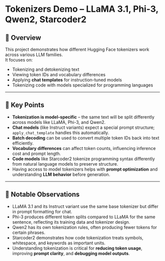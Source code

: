 # Tokenizers Demo – LLaMA 3.1, Phi-3, Qwen2, Starcoder2

## 📌 Overview
This project demonstrates how different Hugging Face tokenizers work across various LLM families.  
It focuses on:
- Tokenizing and detokenizing text
- Viewing token IDs and vocabulary differences
- Applying **chat templates** for instruction-tuned models
- Tokenizing code with models specialized for programming languages

---

## 🧠 Key Points
- **Tokenization is model-specific** – the same text will be split differently across models like LLaMA, Phi-3, and Qwen2.
- **Chat models** (like Instruct variants) expect a special prompt structure; `apply_chat_template` handles this automatically.
- **Batch decoding** can be used to convert multiple token IDs back into text efficiently.
- **Vocabulary differences** can affect token counts, influencing inference cost and prompt length.
- **Code models** like Starcoder2 tokenize programming syntax differently from natural language models to preserve structure.
- Having access to model tokenizers helps with **prompt optimization** and understanding **LLM behavior** before generation.

---

## 📂 Notable Observations
- LLaMA 3.1 and its Instruct variant use the same base tokenizer but differ in prompt formatting for chat.
- Phi-3 produces different token splits compared to LLaMA for the same sentence, reflecting its training data and tokenizer design.
- Qwen2 has its own tokenization rules, often producing fewer tokens for certain phrases.
- Starcoder2 demonstrates how code tokenization treats symbols, whitespace, and keywords as important units.
- Understanding tokenization is critical for **reducing token usage**, improving **prompt clarity**, and **debugging model outputs**.
